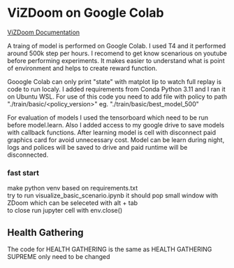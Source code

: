 # ViZDoom on Google Colab 
[ViZDoom Documentation](https://vizdoom.farama.org/)

A traing of model is performed on Google Colab. I used T4 and it performed around 500k step per hours. 
I recomend to get know scenarious on youtube before performing experiments. It makes easier to understand what is point of environment and helps to create reward function. 

Gooogle Colab can only print "state" with matplot lip to watch full replay is code to run localy. I added requirements from Conda Python 3.11 and I ran it on Ubuntu WSL. For use of this code you need to add file with policy to path "./train/basic/<policy_version>" eg. "./train/basic/best_model_500"
<br />

For evaluation of models I used the tensorboard which need to be run before model.learn. Also I added access to
my google drive to save models with callback functions. After learning model is cell with disconnect paid graphics card for avoid unnecessary cost. Model can be learn during night, logs and polices will be saved to drive and paid runtime will be disconnected. 

### fast start
make python venv based on requirements.txt<br />
try to run visualize_basic_scenario.ipynb it should pop small window with ZDoom which can be seleceted with alt + tab<br />
to close run jupyter cell with env.close()<br />

## Health Gathering 
The code for HEALTH GATHERING is the same as HEALTH GATHERING SUPREME only need to be changed 
